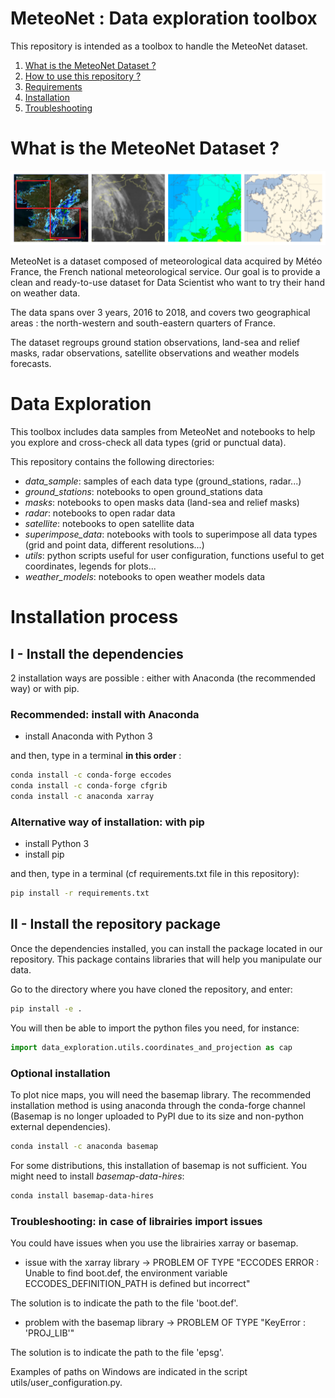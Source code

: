 # MeteoNet : Data exploration toolbox

This repository is intended as a toolbox to handle the MeteoNet dataset. 

1. [What is the MeteoNet Dataset ?](#meteonet)
2. [How to use this repository ?](#example2)
3. [Requirements](#third-example)
4. [Installation](#fourth-examplehttpwwwfourthexamplecom)
5. [Troubleshooting](#ldkfm)

# What is the MeteoNet Dataset ?<a name="meteonet"></a>

![imageMeteoNet](MeteoNet.png "Example of MeteoNet data")

MeteoNet is a dataset composed of meteorological data acquired by Météo France, the French national meteorological service. Our goal is to provide a clean and ready-to-use dataset for Data Scientist who want to try their hand on weather data.

The data spans over 3 years, 2016 to 2018, and covers two geographical areas : the north-western and south-eastern quarters of France.

The dataset regroups ground station observations, land-sea and relief masks, radar observations, satellite observations and weather models forecasts.



# Data Exploration

This toolbox includes data samples from MeteoNet and notebooks to help you explore and cross-check all data types (grid or punctual data).

This repository contains the following directories:
* *data_sample*: samples of each data type (ground_stations, radar...)
* *ground_stations*: notebooks to open ground_stations data
* *masks*: notebooks to open masks data (land-sea and relief masks)
* *radar*: notebooks to open radar data
* *satellite*: notebooks to open satellite data
* *superimpose_data*: notebooks with tools to superimpose all data types (grid and point data, different resolutions...)
* *utils*: python scripts useful for user configuration, functions useful to get coordinates, legends for plots...
* *weather_models*: notebooks to open weather models data

# Installation process

## I - Install the dependencies

2 installation ways are possible : either with Anaconda (the recommended way) or with pip.

### Recommended: install with Anaconda
* install Anaconda with Python 3

and then, type in a terminal **in this order** :

```sh
conda install -c conda-forge eccodes
conda install -c conda-forge cfgrib
conda install -c anaconda xarray
```

### Alternative way of installation: with pip
* install Python 3
* install pip

and then, type in a terminal (cf requirements.txt file in this repository):
```sh
pip install -r requirements.txt 
```

## II - Install the repository package

Once the dependencies installed, you can install the package located in our repository. This package contains libraries that will help you manipulate our data.

Go to the directory where you have cloned the repository, and enter:

```sh
pip install -e .
```

You will then be able to import the python files you need, for instance:

```python
import data_exploration.utils.coordinates_and_projection as cap
```


### Optional installation

To plot nice maps, you will need the basemap library. The recommended installation method is using anaconda through the conda-forge channel (Basemap is no longer uploaded to PyPI due to its size and non-python external dependencies).

```sh
conda install -c anaconda basemap
```

For some distributions, this installation of basemap is not sufficient. 
You might need to install *basemap-data-hires*:

```sh
conda install basemap-data-hires
```

### Troubleshooting: in case of librairies import issues

You could have issues when you use the librairies xarray or basemap. 
* issue with the xarray library -> PROBLEM OF TYPE "ECCODES ERROR   :  Unable to find boot.def, the environment variable ECCODES_DEFINITION_PATH is defined but incorrect"

The solution is to indicate the path to the file 'boot.def'. 

* problem with the basemap library -> PROBLEM OF TYPE "KeyError : 'PROJ_LIB'"

The solution is to indicate the path to the file 'epsg'. 

Examples of paths on Windows are indicated in the script utils/user_configuration.py.




